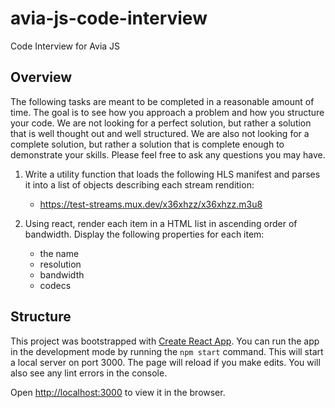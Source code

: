 # avia-js-code-interview
Code Interview for Avia JS

## Overview
The following tasks are meant to be completed in a reasonable amount of time. The goal is to see how you approach a problem and how you structure your code. We are not looking for a perfect solution, but rather a solution that is well thought out and well structured. We are also not looking for a complete solution, but rather a solution that is complete enough to demonstrate your skills. Please feel free to ask any questions you may have.

1. Write a utility function that loads the following HLS manifest and parses it into a list of objects describing each stream rendition:
    - https://test-streams.mux.dev/x36xhzz/x36xhzz.m3u8
    
1. Using react, render each item in a HTML list in ascending order of bandwidth. Display the following properties for each item:
    - the name
    - resolution
    - bandwidth
    - codecs

## Structure
This project was bootstrapped with [Create React App](http://create-react-app.dev/). You can run the app in the development mode by running the `npm start` command. This will start a local server on port 3000. The page will reload if you make edits. You will also see any lint errors in the console.

Open [http://localhost:3000](http://localhost:3000) to view it in the browser.

